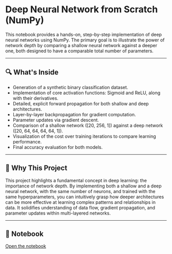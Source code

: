 # Deep Neural Network from Scratch (NumPy)

This notebook provides a hands-on, step-by-step implementation of deep neural networks using NumPy. The primary goal is to illustrate the power of network depth by comparing a shallow neural network against a deeper one, both designed to have a comparable total number of parameters.

---

## 🔍 What's Inside
* Generation of a synthetic binary classification dataset.
* Implementation of core activation functions: Sigmoid and ReLU, along with their derivatives.
* Detailed, explicit forward propagation for both shallow and deep architectures.
* Layer-by-layer backpropagation for gradient computation.
* Parameter updates via gradient descent.
* Comparison of a shallow network ([20, 256, 1]) against a deep network ([20, 64, 64, 64, 64, 1]).
* Visualization of the cost over training iterations to compare learning performance.
* Final accuracy evaluation for both models.

---

## 🎯 Why This Project
This project highlights a fundamental concept in deep learning: the importance of network depth. By implementing both a shallow and a deep neural network, with the same number of neurons, and trained with the same hyperparameters, you can intuitively grasp how deeper architectures can be more effective at learning complex patterns and relationships in data. It solidifies understanding of data flow, gradient propagation, and parameter updates within multi-layered networks.

---

## 📓 Notebook 
[Open the notebook](./Deep%20NN%20from%20Scratch.ipynb)
